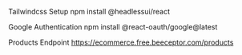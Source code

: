 Tailwindcss Setup
npm install @headlessui/react

Google Authentication
npm install @react-oauth/google@latest

Products Endpoint https://ecommerce.free.beeceptor.com/products